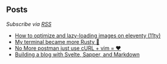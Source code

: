 ## Posts

_Subscribe via [RSS](https://mahmoudashraf.dev/rss.xml)_

- [How to optimize and lazy-loading images on eleventy (11ty)](/blog/how-to-optimize-and-lazyloading-images-on-eleventy/index.html "2020-09-01")
- [My terminal became more Rusty 🦀](/blog/my-terminal-became-more-rusty/index.html "2020-08-21")
- [No More postman just use cURL + vim = ❤](/blog/no-more-postman-just-curl-and-vim/index.html "2020-08-20")
- [Building a blog with Svelte, Sapper, and Markdown](/blog/build-a-blog-with-svelte-and-markdown/index.html "2020-03-02")
